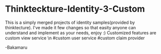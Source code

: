 # Thinkteckture-Identity-3-Custom

This is a simply merged projects of identity samples(provided by thinktecture).
I've made it few changes so that easity anyone can understand and implement as your needs, enjoy :)
Customized features are
custom view service \n
#custom user service
#custom claim provider

-Bakamaru

